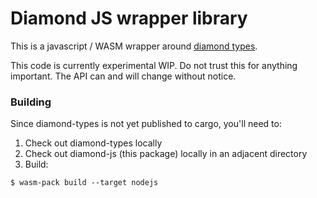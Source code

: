 # Diamond JS wrapper library

This is a javascript / WASM wrapper around [diamond types](https://github.com/josephg/diamond-types).

This code is currently experimental WIP. Do not trust this for anything important. The API can and will change without notice.

### Building

Since diamond-types is not yet published to cargo, you'll need to:

1. Check out diamond-types locally
2. Check out diamond-js (this package) locally in an adjacent directory
3. Build:

```
$ wasm-pack build --target nodejs
```